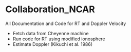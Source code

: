 # Collaboration_NCAR
All Documentation and Code for RT and Doppler Velocity
  - Fetch data from Cheyenne machine
  - Run code for RT using modified ionosphere
  - Estimate Doppler (Kikuchi et al. 1986)
